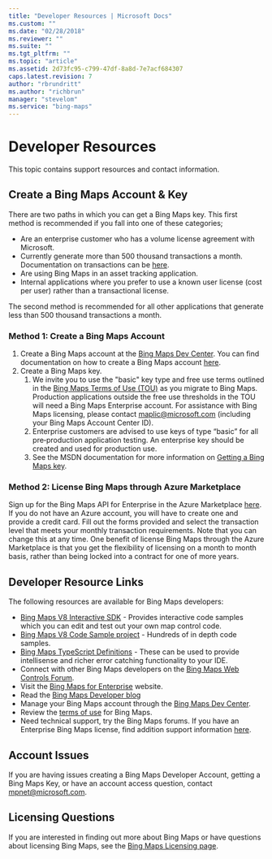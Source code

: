 ```yaml
---
title: "Developer Resources | Microsoft Docs"
ms.custom: ""
ms.date: "02/28/2018"
ms.reviewer: ""
ms.suite: ""
ms.tgt_pltfrm: ""
ms.topic: "article"
ms.assetid: 2d73fc95-c799-47df-8a8d-7e7acf684307
caps.latest.revision: 7
author: "rbrundritt"
ms.author: "richbrun"
manager: "stevelom"
ms.service: "bing-maps"
---
```


# Developer Resources

This topic contains support resources and contact information.

## Create a Bing Maps Account & Key

There are two paths in which you can get a Bing Maps key. This first method is recommended if you fall into one of these categories;

* Are an enterprise customer who has a volume license agreement with Microsoft.
* Currently generate more than 500 thousand transactions a month. Documentation on transactions can be [here](../getting-started/bing-maps-dev-center-help/understanding-bing-maps-transactions.md).
* Are using Bing Maps in an asset tracking application.
* Internal applications where you prefer to use a known user license (cost per user) rather than a transactional license.

The second method is recommended for all other applications that generate less than 500 thousand transactions a month.

### Method 1: Create a Bing Maps Account

1.  Create a Bing Maps account at the [Bing Maps Dev Center](https://www.bingmapsportal.com/). You can find documentation on how to create a Bing Maps account [here](../getting-started/bing-maps-dev-center-help/creating-a-bing-maps-account.md).
2.  Create a Bing Maps key.
    1.  We invite you to use the "basic" key type and free use terms outlined in the [Bing Maps Terms of Use (TOU)](https://www.microsoft.com/maps/product/terms.html) as you migrate to Bing Maps. Production applications outside the free use thresholds in the TOU will need a Bing Maps Enterprise account. For assistance with Bing Maps licensing, please contact
        [maplic@microsoft.com](mailto:maplic@microsoft.com) (including your Bing Maps Account Center ID).
    2.  Enterprise customers are advised to use keys of type “basic” for all pre‐production application testing. An enterprise key should be created and used for production use.
    3.  See the MSDN documentation for more information on [Getting a Bing Maps key](../getting-started/bing-maps-dev-center-help/getting-a-bing-maps-key.md).

### Method 2: License Bing Maps through Azure Marketplace

Sign up for the Bing Maps API for Enterprise in the Azure Marketplace [here](https://azure.microsoft.com/en-us/marketplace/partners/bingmaps/mapapis/). If you do not have an Azure account, you will have to create one and provide a credit card. Fill out the forms provided and select the transaction level that meets your monthly transaction requirements. Note that you can change this at any time. One benefit of license Bing Maps through the Azure Marketplace is that you get the flexibility of licensing on a month to month basis, rather than being locked into a contract for one of more years.

## Developer Resource Links

The following resources are available for Bing Maps developers:

* [Bing Maps V8 Interactive SDK](https://www.bing.com/api/maps/sdk/mapcontrol/isdk) - Provides interactive code samples which you can edit and test out your own map control code.
* [Bing Maps V8 Code Sample project](https://bingmapsv8samples.azurewebsites.net/) - Hundreds of in depth code samples.
* [Bing Maps TypeScript Definitions](https://github.com/Microsoft/Bing-Maps-V8-TypeScript-Definitions) - These can be used to provide intellisense and richer error catching functionality to your IDE.
* Connect with other Bing Maps developers on the [Bing Maps Web Controls Forum](https://social.msdn.microsoft.com/Forums/en-US/home?forum=bingmapsajax&filter=alltypes&sort=lastpostdesc).
* Visit the [Bing Maps for Enterprise](https://www.microsoft.com/maps) website.
* Read the [Bing Maps Developer blog](https://blogs.bing.com/maps)
* Manage your Bing Maps account through the [Bing Maps Dev Center](https://www.bingmapsportal.com/).
* Review the [terms of use](https://www.microsoft.com/maps/product/terms.html) for Bing Maps.
* Need technical support, try the Bing Maps forums. If you have an Enterprise Bing Maps license, find addition support information [here](https://www.microsoft.com/maps/support.aspx).

## Account Issues

If you are having issues creating a Bing Maps Developer Account, getting a Bing Maps Key, or have an account access question, contact [mpnet@microsoft.com](mailto:mpnet@microsoft.com).

## Licensing Questions

If you are interested in finding out more about Bing Maps or have questions about licensing Bing Maps, see the [Bing Maps Licensing page](https://www.microsoft.com/maps/Licensing/licensing.aspx).
